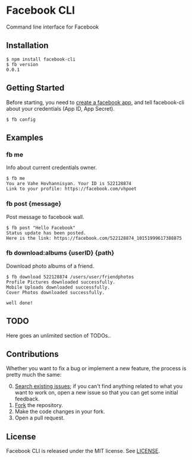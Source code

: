 Facebook CLI
============

Command line interface for Facebook

## Installation

```
$ npm install facebook-cli
$ fb version
0.0.1
```

## Getting Started

Before starting, you need to [create a facebook app](https://developers.facebook.com/apps), and tell facebook-cli about your credentials (App ID, App Secret).

```
$ fb config
```

## Examples

### fb me
Info about current credentials owner.
```
$ fb me
You are Vahe Hovhannisyan. Your ID is 522128874
Link to your profile: https://facebook.com/vhpoet
```

### fb post {message}
Post message to facebook wall.
```
$ fb post "Hello Facebook"
Status update has been posted.
Here is the link: https://facebook.com/522128874_10151999617388875
```

### fb download:albums {userID} {path}
Download photo albums of a friend.
```
$ fb download 522128874 /users/user/friendphotos
Profile Pictures downloaded successfully.
Mobile Uploads downloaded successfully.
Cover Photos downloaded successfully.

well done!
```

## TODO

Here goes an unlimited section of TODOs..

## Contributions

Whether you want to fix a bug or implement a new feature, the process is pretty much the same:

0. [Search existing issues](https://github.com/vhpoet/facebook-cli/issues); if you can't find anything related to what you want to work on, open a new issue so that you can get some initial feedback.
1. [Fork](https://github.com/vhpoet/facebook-cli/fork) the repository.
2. Make the code changes in your fork.
3. Open a pull request.

## License

Facebook CLI is released under the MIT license. See [LICENSE](https://github.com/vhpoet/facebook-cli/blob/master/LICENSE).
